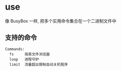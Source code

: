 # use
像 BusyBox 一样, 把多个实用命令集合在一个二进制文件中

## 支持的命令
```
Commands:
  fs     简易文件浏览器
  loop   进程守护
  limit  流量超出限制自动关机程序
```

